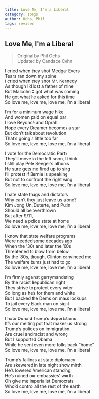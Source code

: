 ```yaml
---
title: Love Me, I'm a Liberal
category: songs
author: Ochs, Phil
tags: revised
---
```


## Love Me, I'm a Liberal

> Original by Phil Ochs  
Updated by Candace Cohn

I cried when they shot Medgar Evers  
Tears ran down my spine  
I cried when they shot Mr. Kennedy  
As though I’d lost a father of mine  
But Malcolm X got what was coming  
He got what he asked for this time  
So love me, love me, love me, I’m a liberal

I’m for a minimum wage hike  
And women paid on equal par  
I love Beyoncé and Oprah  
Hope every Dreamer becomes a star  
But don’t talk about revolution  
That’s going a little too far  
So love me, love me, love me, I’m a liberal

I vote for the Democratic Party  
They’ll move to the left soon, I think  
I still play Pete Seeger’s albums  
He sure gets me fired up to sing  
I’ll protest if Bernie is speaking  
But not to confront the right wing  
So love me, love me, love me, I’m a liberal

I hate state thugs and dictators  
Why can’t they just leave us alone?  
Kim Jong Un, Duterte, and Putin  
Should all be overthrown  
But after 9/11,  
We need a police state at home  
So love me, love me, love me, I’m a liberal

I know that state welfare programs  
Were needed some decades ago  
When the ’30s and later the ’60s  
Threatened to blow from below  
By the ’80s, though, Clinton convinced me  
The welfare bums just had to go  
So love me, love me, love me, I’m a liberal

I’m firmly against gerrymandering  
By the racist Republican right  
They strive to protect every voter  
So long as he’s for them and white  
But I backed the Dems on mass lockups  
To jail every Black man on sight  
So love me, love me, love me, I’m a liberal

I hate Donald Trump’s deportations  
It’s our melting pot that makes us strong  
Trump’s policies on immigration  
Are cruel and racist and wrong  
But I supported Obama  
While he sent even more folks back “home”  
So love me, love me, love me, I’m a liberal

Trump’s failings at state diplomacy  
Are skewered in late night show mirth  
He’s lowered American standing,  
He’s ruined our embassies’ worth  
Oh give me imperialist Democrats  
Who’d control all the rest of the earth  
So love me, love me, love me, I’m a liberal
